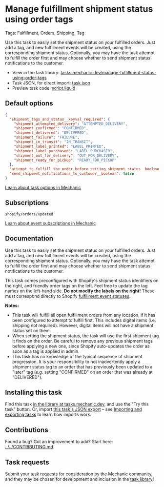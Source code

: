 # Manage fulfillment shipment status using order tags

Tags: Fulfillment, Orders, Shipping, Tag

Use this task to easily set the shipment status on your fulfilled orders. Just add a tag, and new fulfillment events will be created, using the corresponding shipment status. Optionally, you may have the task attempt to fulfill the order first and may choose whether to send shipment status notifications to the customer.

* View in the task library: [tasks.mechanic.dev/manage-fulfillment-status-using-order-tags](https://tasks.mechanic.dev/manage-fulfillment-status-using-order-tags)
* Task JSON, for direct import: [task.json](../../tasks/manage-fulfillment-status-using-order-tags.json)
* Preview task code: [script.liquid](./script.liquid)

## Default options

```json
{
  "shipment_tags_and_status__keyval_required": {
    "shipment_attempted_delivery": "ATTEMPTED_DELIVERY",
    "shipment_confirmed": "CONFIRMED",
    "shipment_delivered": "DELIVERED",
    "shipment_failure": "FAILURE",
    "shipment_in_transit": "IN_TRANSIT",
    "shipment_label_printed": "LABEL_PRINTED",
    "shipment_label_purchased": "LABEL_PURCHASED",
    "shipment_out_for_delivery": "OUT_FOR_DELIVERY",
    "shipment_ready_for_pickup": "READY_FOR_PICKUP"
  },
  "attempt_to_fulfill_the_order_before_setting_shipment_status__boolean": false,
  "send_shipment_notifications_to_customer__boolean": false
}
```

[Learn about task options in Mechanic](https://learn.mechanic.dev/core/tasks/options)

## Subscriptions

```liquid
shopify/orders/updated
```

[Learn about event subscriptions in Mechanic](https://learn.mechanic.dev/core/tasks/subscriptions)

## Documentation

Use this task to easily set the shipment status on your fulfilled orders. Just add a tag, and new fulfillment events will be created, using the corresponding shipment status. Optionally, you may have the task attempt to fulfill the order first and may choose whether to send shipment status notifications to the customer.

This task comes preconfigured with Shopify's shipment status identifiers on the right, and friendly order tags on the left. Feel free to update the tag names on the left-hand side. **Do not modify the labels on the right!** These must correspond directly to Shopify [fulfillment event statuses](https://shopify.dev/docs/api/admin-graphql/2023-04/enums/FulfillmentEventStatus).

**Notes:**
- This task will fulfill all open fulfillment orders from any location, if it has been configured to attempt to fulfill first. This includes digital items (i.e. shipping not required). However, digital items will not have a shipment status set on them.
- When setting the shipment status, the task will use the first shipment tag it finds on the order. Be careful to remove any previous shipment tags before applying a new one, since Shopify auto-updates the order as soon as a tag is applied in admin.
- This task has no knowledge of the typical sequence of shipment progression. It is your responsibility to not inadvertently apply a shipment status tag to an order that has previously been updated to a "later" tag (e.g. setting "CONFIRMED" on an order that was already at "DELIVERED").

## Installing this task

Find this task [in the library at tasks.mechanic.dev](https://tasks.mechanic.dev/manage-fulfillment-status-using-order-tags), and use the "Try this task" button. Or, import [this task's JSON export](../../tasks/manage-fulfillment-status-using-order-tags.json) – see [Importing and exporting tasks](https://learn.mechanic.dev/core/tasks/import-and-export) to learn how imports work.

## Contributions

Found a bug? Got an improvement to add? Start here: [../../CONTRIBUTING.md](../../CONTRIBUTING.md).

## Task requests

Submit your [task requests](https://mechanic.canny.io/task-requests) for consideration by the Mechanic community, and they may be chosen for development and inclusion in the [task library](https://tasks.mechanic.dev/)!
